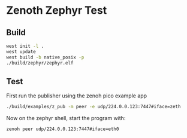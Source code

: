 # Zenoth Zephyr Test

## Build

```bash
west init -l .
west update
west build -b native_posix -p
./build/zephyr/zephyr.elf
```

## Test

First run the publisher using the zenoh pico example app

```bash
./build/examples/z_pub -m peer -e udp/224.0.0.123:7447#iface=zeth
```

Now on the zephyr shell, start the program with:

```bash
zenoh peer udp/224.0.0.123:7447#iface=eth0
```
